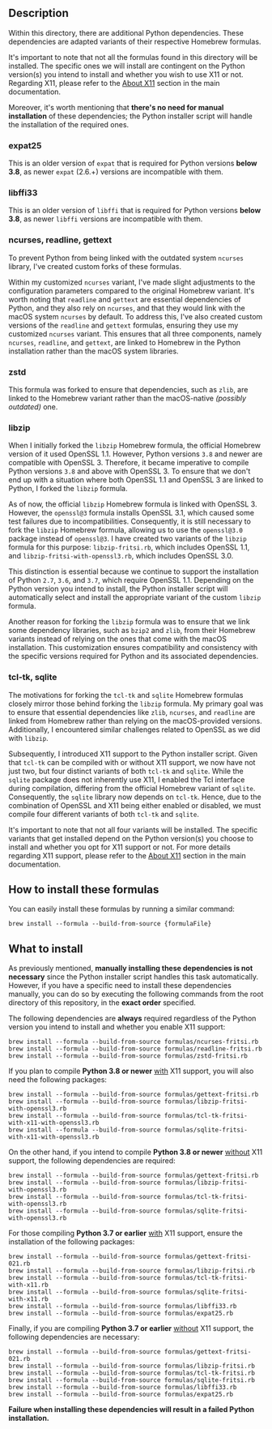 ## Description

Within this directory, there are additional Python dependencies. These dependencies are adapted variants of their
respective Homebrew formulas.

It's important to note that not all the formulas found in this directory will be installed. The specific ones we will
install are contingent on the Python version(s) you intend to install and whether you wish to use X11 or not.
Regarding X11, please refer to the [About X11](../README.md#about-x11) section in the main documentation.

Moreover, it's worth mentioning that **there's no need for manual installation** of these dependencies; the Python
installer script will handle the installation of the required ones.

### expat25

This is an older version of `expat` that is required for Python versions **below 3.8**, as newer `expat` (2.6.+)
versions are incompatible with them.

### libffi33

This is an older version of `libffi` that is required for Python versions **below 3.8**, as newer `libffi` versions
are incompatible with them.

### ncurses, readline, gettext

To prevent Python from being linked with the outdated system `ncurses` library, I've created custom forks of these
formulas.

Within my customized `ncurses` variant, I've made slight adjustments to the configuration parameters compared to the
original Homebrew variant. It's worth noting that `readline` and `gettext` are essential dependencies of Python, and
they also rely on `ncurses`, and that they would link with the macOS system `ncurses` by default. To address this,
I've also created custom versions of the `readline` and `gettext` formulas, ensuring they use my customized `ncurses`
variant. This ensures that all three components, namely `ncurses`, `readline`, and `gettext`, are linked to Homebrew
in the Python installation rather than the macOS system libraries.

### zstd

This formula was forked to ensure that dependencies, such as `zlib`, are linked to the Homebrew variant rather than
the macOS-native *(possibly outdated)* one.

### libzip

When I initially forked the `libzip` Homebrew formula, the official Homebrew version of it used OpenSSL 1.1. However,
Python versions `3.8` and newer are compatible with OpenSSL 3. Therefore, it became imperative to compile Python
versions `3.8` and above with OpenSSL 3. To ensure that we don't end up with a situation where both OpenSSL 1.1 and
OpenSSL 3 are linked to Python, I forked the `libzip` formula.

As of now, the official `libzip` Homebrew formula is linked with OpenSSL 3. However, the `openssl@3` formula installs
OpenSSL 3.1, which caused some test failures due to incompatibilities. Consequently, it is still necessary to fork
the `libzip` Homebrew formula, allowing us to use the `openssl@3.0` package instead of `openssl@3`. I have created
two variants of the `libzip` formula for this purpose: `libzip-fritsi.rb`, which includes OpenSSL 1.1, and
`libzip-fritsi-with-openssl3.rb`, which includes OpenSSL 3.0.

This distinction is essential because we continue to support the installation of Python `2.7`, `3.6`, and `3.7`, which
require OpenSSL 1.1. Depending on the Python version you intend to install, the Python installer script will
automatically select and install the appropriate variant of the custom `libzip` formula.

Another reason for forking the `libzip` formula was to ensure that we link some dependency libraries, such as `bzip2`
and `zlib`, from their Homebrew variants instead of relying on the ones that come with the macOS installation. This
customization ensures compatibility and consistency with the specific versions required for Python and its associated
dependencies.

### tcl-tk, sqlite

The motivations for forking the `tcl-tk` and `sqlite` Homebrew formulas closely mirror those behind forking the
`libzip` formula. My primary goal was to ensure that essential dependencies like `zlib`, `ncurses`, and `readline`
are linked from Homebrew rather than relying on the macOS-provided versions. Additionally, I encountered similar
challenges related to OpenSSL as we did with `libzip`.

Subsequently, I introduced X11 support to the Python installer script. Given that `tcl-tk` can be compiled with or
without X11 support, we now have not just two, but four distinct variants of both `tcl-tk` and `sqlite`. While the
`sqlite` package does not inherently use X11, I enabled the Tcl interface during compilation, differing from the
official Homebrew variant of `sqlite`. Consequently, the `sqlite` library now depends on `tcl-tk`. Hence, due to the
combination of OpenSSL and X11 being either enabled or disabled, we must compile four different variants of both
`tcl-tk` and `sqlite`.

It's important to note that not all four variants will be installed. The specific variants that get installed depend
on the Python version(s) you choose to install and whether you opt for X11 support or not. For more details regarding
X11 support, please refer to the [About X11](../README.md#about-x11) section in the main documentation.

## How to install these formulas

You can easily install these formulas by running a similar command:

```shell
brew install --formula --build-from-source {formulaFile}
```

## What to install

As previously mentioned, **manually installing these dependencies is not necessary** since the Python installer script
handles this task automatically. However, if you have a specific need to install these dependencies manually, you
can do so by executing the following commands from the root directory of this repository, in the **exact order**
specified.

The following dependencies are **always** required regardless of the Python version you intend to install and whether
you enable X11 support:

```shell
brew install --formula --build-from-source formulas/ncurses-fritsi.rb
brew install --formula --build-from-source formulas/readline-fritsi.rb
brew install --formula --build-from-source formulas/zstd-fritsi.rb
```

If you plan to compile **Python 3.8 or newer** <ins>with</ins> X11 support, you will also need the following packages:

```shell
brew install --formula --build-from-source formulas/gettext-fritsi.rb
brew install --formula --build-from-source formulas/libzip-fritsi-with-openssl3.rb
brew install --formula --build-from-source formulas/tcl-tk-fritsi-with-x11-with-openssl3.rb
brew install --formula --build-from-source formulas/sqlite-fritsi-with-x11-with-openssl3.rb
```

On the other hand, if you intend to compile **Python 3.8 or newer** <ins>without</ins> X11 support, the following
dependencies are required:

```shell
brew install --formula --build-from-source formulas/gettext-fritsi.rb
brew install --formula --build-from-source formulas/libzip-fritsi-with-openssl3.rb
brew install --formula --build-from-source formulas/tcl-tk-fritsi-with-openssl3.rb
brew install --formula --build-from-source formulas/sqlite-fritsi-with-openssl3.rb
```

For those compiling **Python 3.7 or earlier** <ins>with</ins> X11 support, ensure the installation of the following
packages:

```shell
brew install --formula --build-from-source formulas/gettext-fritsi-021.rb
brew install --formula --build-from-source formulas/libzip-fritsi.rb
brew install --formula --build-from-source formulas/tcl-tk-fritsi-with-x11.rb
brew install --formula --build-from-source formulas/sqlite-fritsi-with-x11.rb
brew install --formula --build-from-source formulas/libffi33.rb
brew install --formula --build-from-source formulas/expat25.rb
```

Finally, if you are compiling **Python 3.7 or earlier** <ins>without</ins> X11 support, the following dependencies
are necessary:

```shell
brew install --formula --build-from-source formulas/gettext-fritsi-021.rb
brew install --formula --build-from-source formulas/libzip-fritsi.rb
brew install --formula --build-from-source formulas/tcl-tk-fritsi.rb
brew install --formula --build-from-source formulas/sqlite-fritsi.rb
brew install --formula --build-from-source formulas/libffi33.rb
brew install --formula --build-from-source formulas/expat25.rb
```

**Failure when installing these dependencies will result in a failed Python installation.**
